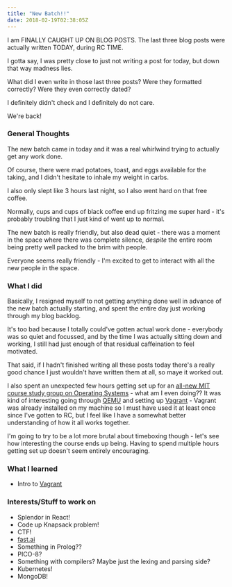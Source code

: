 ```yaml
---
title: "New Batch!!"
date: 2018-02-19T02:38:05Z
---
```


I am FINALLY CAUGHT UP ON BLOG POSTS. The last three blog posts were actually written TODAY, during RC TIME.

I gotta say, I was pretty close to just not writing a post for today, but down that way madness lies.

What did I even write in those last three posts? Were they formatted correctly? Were they even correctly dated?

I definitely didn't check and I definitely do not care.

We're back!

### General Thoughts
The new batch came in today and it was a real whirlwind trying to actually get any work done.

Of course, there were mad potatoes, toast, and eggs available for the taking, and I didn't hesitate to inhale my weight in carbs.

I also only slept like 3 hours last night, so I also went hard on that free coffee.

Normally, cups and cups of black coffee end up fritzing me super hard - it's probably troubling that I just kind of went up to normal.

The new batch is really friendly, but also dead quiet - there was a moment in the space where there was complete silence, *despite* the entire room being pretty well packed to the brim with people.

Everyone seems really friendly - I'm excited to get to interact with all the new people in the space.

### What I did
Basically, I resigned myself to not getting anything done well in advance of the new batch actually starting, and spent the entire day just working through my blog backlog. 

It's too bad because I totally could've gotten actual work done - everybody was so quiet and focussed, and by the time I was actually sitting down and working, I still had just enough of that residual caffeination to feel motivated.

That said, if I hadn't finished writing all these posts today there's a really good chance I just wouldn't have written them at all, so maye it worked out.

I also spent an unexpected few hours getting set up for an [all-new MIT course study group on Operating Systems](https://ocw.mit.edu/courses/electrical-engineering-and-computer-science/6-828-operating-system-engineering-fall-2012/) - what am I even doing?? It was kind of interesting going through [QEMU](https://www.qemu.org/) and setting up [Vagrant](https://www.vagrantup.com/) - Vagrant was already installed on my machine so I must have used it at least once since I've gotten to RC, but I feel like I have a somewhat better understanding of how it all works together.

I'm going to try to be a lot more brutal about timeboxing though - let's see how interesting the course ends up being. Having to spend multiple hours getting set up doesn't seem entirely encouraging.

### What I learned
* Intro to [Vagrant](https://www.vagrantup.com/)

### Interests/Stuff to work on
* Splendor in React!
* Code up Knapsack problem!
* CTF!
* [fast.ai](http://www.fast.ai/)
* Something in Prolog??
* PICO-8?
* Something with compilers? Maybe just the lexing and parsing side?
* Kubernetes!
* MongoDB!
